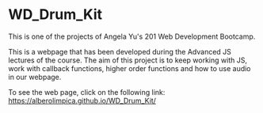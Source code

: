 # WD_Drum_Kit

This is one of the projects of Angela Yu's 201 Web Development Bootcamp.

This is a webpage that has been developed during the Advanced JS lectures of the course. The aim of this project is to keep working with JS, work with callback functions, higher order functions and how to use audio in our webpage. 

To see the web page, click on the following link: https://alberolimpica.github.io/WD_Drum_Kit/
